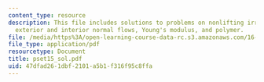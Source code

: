 ```yaml
---
content_type: resource
description: This file includes solutions to problems on nonlifting irrotational flow,
  exterior and interior normal flows, Young's modulus, and polymer.
file: /media/https%3A/open-learning-course-data-rc.s3.amazonaws.com/16-01-unified-engineering-i-ii-iii-iv-fall-2005-spring-2006/47dfad261dbf2101a5b1f316f95c8ffa_pset15_sol.pdf
file_type: application/pdf
resourcetype: Document
title: pset15_sol.pdf
uid: 47dfad26-1dbf-2101-a5b1-f316f95c8ffa
---
```

